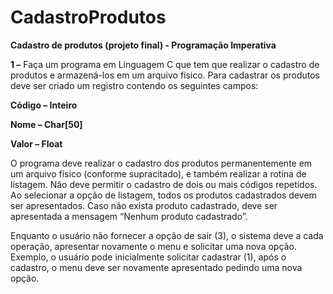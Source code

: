 # CadastroProdutos

**Cadastro de produtos (projeto final) - Programação Imperativa**

**1 –** Faça um programa em Linguagem C que tem que realizar o cadastro de produtos e armazená-los em um arquivo físico. Para cadastrar os produtos deve ser criado um registro contendo os seguintes campos:

**Código – Inteiro**

**Nome – Char[50]**

**Valor – Float**

O programa deve realizar o cadastro dos produtos permanentemente em um arquivo físico (conforme supracitado), e também realizar a rotina de listagem. Não deve permitir o cadastro de dois ou mais códigos repetidos. Ao selecionar a opção de listagem, todos os produtos cadastrados devem ser apresentados. Caso não exista produto cadastrado, deve ser apresentada a mensagem “Nenhum produto cadastrado”.

Enquanto o usuário não fornecer a opção de sair (3), o sistema deve a cada operação, apresentar novamente o menu e solicitar uma nova opção. Exemplo, o usuário pode inicialmente solicitar cadastrar (1), após o cadastro, o menu deve ser novamente apresentado pedindo uma nova opção.
